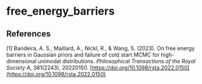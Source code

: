 # free_energy_barriers


## References

[1] Bandeira, A. S., Maillard, A., Nickl, R., & Wang, S. (2023). On free energy barriers in Gaussian priors and failure of cold start MCMC for high-dimensional unimodal distributions. *Philosophical Transactions of the Royal Society A*, 381(2243), 20220150. [https://doi.org/10.1098/rsta.2022.0150](https://doi.org/10.1098/rsta.2022.0150)
